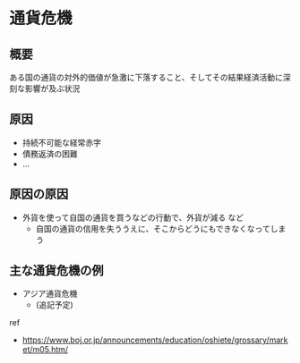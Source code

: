 # 通貨危機
## 概要
ある国の通貨の対外的価値が急激に下落すること、そしてその結果経済活動に深刻な影響が及ぶ状況

## 原因
- 持続不可能な経常赤字
- 債務返済の困難
- ...

## 原因の原因
- 外貨を使って自国の通貨を買うなどの行動で、外貨が減る など
  - 自国の通貨の信用を失ううえに、そこからどうにもできなくなってしまう

## 主な通貨危機の例
- アジア通貨危機
  - (追記予定)

ref
- <https://www.boj.or.jp/announcements/education/oshiete/grossary/market/m05.htm/>